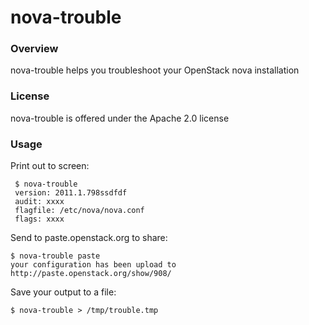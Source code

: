 nova-trouble
============

### Overview

nova-trouble helps you troubleshoot your OpenStack nova installation

### License

nova-trouble is offered under the Apache 2.0 license

### Usage

Print out to screen:

     $ nova-trouble
     version: 2011.1.798ssdfdf
     audit: xxxx
     flagfile: /etc/nova/nova.conf
     flags: xxxx

Send to paste.openstack.org to share:

    $ nova-trouble paste
    your configuration has been upload to http://paste.openstack.org/show/908/
    
Save your output to a file:

    $ nova-trouble > /tmp/trouble.tmp

